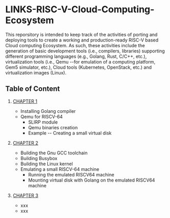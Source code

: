 # LINKS-RISC-V-Cloud-Computing-Ecosystem

This reporsitory is intended to keep track of the activities of porting and deploying tools to create a working and production-ready RISC-V based Cloud computing Ecosystem.
As such, these activities include the generation of basic development tools (i.e., compilers, libraries) supporting different programming languages (e.g., Golang, Rust, C/C++, etc.), virtualization tools (i.e., Qemu --for emulation of a 
computing platform, Gem5 simulator, etc.), Cloud tools (Kubernetes, OpenStack, etc.) and virtualization images (Linux).  

## Table of Content

1. [CHAPTER 1](https://github.com/francesco-ismb/LINKS-RISC-V-Cloud-Computing-Ecosystem/blob/main/C01.md) 
	- Installing Golang compiler
	- Qemu for RISCV-64
		- SLIRP module
		- Qemu binaries creation
		- Example -- Creating a small virtual disk
2. [CHAPTER 2](https://github.com/francesco-ismb/LINKS-RISC-V-Cloud-Computing-Ecosystem/blob/main/C02.md)
	- Building the Gnu GCC toolchain
	- Building Busybox
	- Building the Linux kernel
	- Emulating a small RISCV-64 machine
		- Running the emulated RISCV64 machine
		- Mounting virtual disk with Golang on the emulated RISCV64 machine

3. [CHAPTER 3](https://github.com/francesco-ismb/LINKS-RISC-V-Cloud-Computing-Ecosystem/blob/main/C03.md)
	- xxx
	- xxx